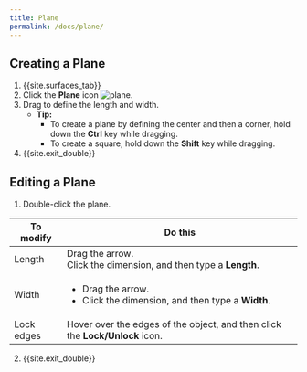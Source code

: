 ```yaml
---
title: Plane
permalink: /docs/plane/
---
```

<link rel="stylesheet" href="https://cdnjs.cloudflare.com/ajax/libs/font-awesome/4.7.0/css/font-awesome.min.css">

## Creating a Plane

1. {{site.surfaces_tab}}
2. Click the **Plane** icon ![plane](https://documentationdemo.github.io/img/ribbonPrimitiveSphere-80@2x.png).
3. Drag to define the length and width.
   - <i class="fa fa-info-circle"></i> **Tip:**
     - To create a plane by defining the center and then a corner, hold down the **Ctrl** key while dragging.
     - To create a square, hold down the **Shift** key while dragging.
4. {{site.exit_double}}

## Editing a Plane

1. Double-click the plane.

To modify | Do this
--- | ---
Length | Drag the arrow.<br>Click the dimension, and then type a **Length**.
Width | <ul><li>Drag the arrow.</li><li>Click the dimension, and then type a **Width**.</li></ul>
Lock edges | Hover over the edges of the object, and then click the **Lock/Unlock** icon.

2. {{site.exit_double}}
